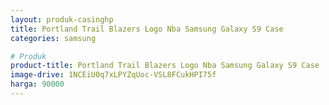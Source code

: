 ```yaml
---
layout: produk-casinghp
title: Portland Trail Blazers Logo Nba Samsung Galaxy S9 Case
categories: samsung

# Produk
product-title: Portland Trail Blazers Logo Nba Samsung Galaxy S9 Case
image-drive: 1NCEiU0q7xLPYZqUoc-VSL8FCukHPI75f
harga: 90000
---
```

